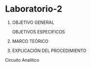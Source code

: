 # Laboratorio-2

1. OBJETIVO GENERAL 

   OBJETIVOS ESPECIFICOS

2. MARCO TEÓRICO

3. EXPLICACIÓN DEL PROCEDIMIENTO

Circuito Analítico

